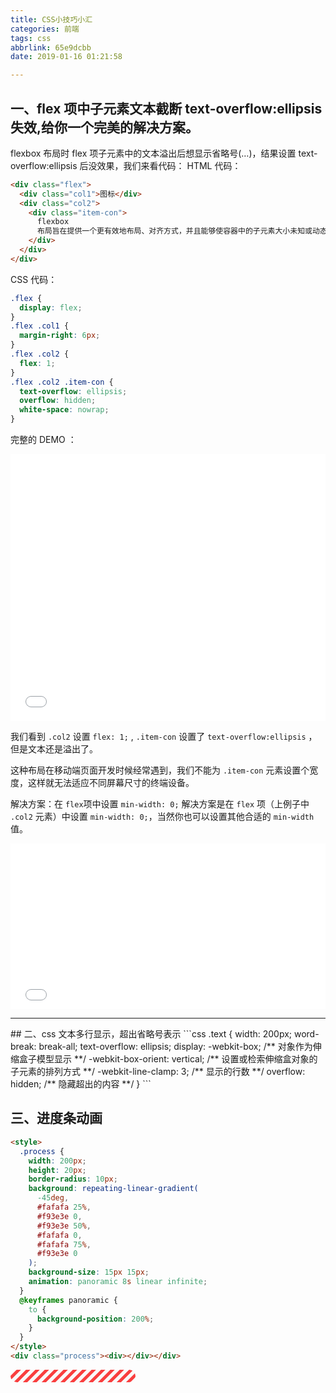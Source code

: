 ```yaml
---
title: CSS小技巧小汇
categories: 前端
tags: css
abbrlink: 65e9dcbb
date: 2019-01-16 01:21:58

---
```


## 一、flex 项中子元素文本截断 text-overflow:ellipsis 失效,给你一个完美的解决方案。

flexbox 布局时 flex 项子元素中的文本溢出后想显示省略号(…)，结果设置 text-overflow:ellipsis 后没效果，我们来看代码：
HTML 代码：

```html
<div class="flex">
  <div class="col1">图标</div>
  <div class="col2">
    <div class="item-con">
      flexbox
      布局旨在提供一个更有效地布局、对齐方式，并且能够使容器中的子元素大小未知或动态变化情况下仍然能够分配好子元素之间的空间。
    </div>
  </div>
</div>
```

CSS 代码：

```css
.flex {
  display: flex;
}
.flex .col1 {
  margin-right: 6px;
}
.flex .col2 {
  flex: 1;
}
.flex .col2 .item-con {
  text-overflow: ellipsis;
  overflow: hidden;
  white-space: nowrap;
}
```

完整的 DEMO ：

<iframe id="cp_embed_pQMqjN" src="//codepen.io/feiwen8772/embed/pQMqjN?height=427&amp;theme-id=0&amp;slug-hash=pQMqjN&amp;default-tab=html%2Cresult&amp;animations=run&amp;editable=&amp;embed-version=2&amp;user=feiwen8772" scrolling="no" frameborder="0" height="427" allowtransparency="true" allowfullscreen="true" allowpaymentrequest="true" name="CodePen Embed" title="CodePen Embed 3" class="cp_embed_iframe " style="width: 100%; overflow: hidden; display: block"></iframe>

我们看到 `.col2` 设置 `flex: 1;` , `.item-con` 设置了 `text-overflow:ellipsis` ，但是文本还是溢出了。

这种布局在移动端页面开发时候经常遇到，我们不能为 `.item-con` 元素设置个宽度，这样就无法适应不同屏幕尺寸的终端设备。

解决方案：在 `flex`项中设置 `min-width: 0;`
解决方案是在 `flex` 项（上例子中 `.col2` 元素）中设置 `min-width: 0;`，当然你也可以设置其他合适的 `min-width`值。

<iframe id="cp_embed_aQeXzx" src="//codepen.io/feiwen8772/embed/aQeXzx?height=265&amp;theme-id=0&amp;slug-hash=aQeXzx&amp;default-tab=css%2Cresult&amp;animations=run&amp;editable=&amp;embed-version=2&amp;user=feiwen8772" scrolling="no" frameborder="0" height="265" allowtransparency="true" allowfullscreen="true" allowpaymentrequest="true" name="CodePen Embed" title="CodePen Embed 2" class="cp_embed_iframe " style="width: 100%; overflow: hidden; display: block"></iframe>
<hr>
## 二、css 文本多行显示，超出省略号表示  
```css
.text {
    width: 200px;
    word-break: break-all;
    text-overflow: ellipsis;
    display: -webkit-box; /** 对象作为伸缩盒子模型显示 **/
    -webkit-box-orient: vertical; /** 设置或检索伸缩盒对象的子元素的排列方式 **/
    -webkit-line-clamp: 3; /** 显示的行数 **/
    overflow: hidden;  /** 隐藏超出的内容 **/
 }
```

## 三、进度条动画

```html
<style>
  .process {
    width: 200px;
    height: 20px;
    border-radius: 10px;
    background: repeating-linear-gradient(
      -45deg,
      #fafafa 25%,
      #f93e3e 0,
      #f93e3e 50%,
      #fafafa 0,
      #fafafa 75%,
      #f93e3e 0
    );
    background-size: 15px 15px;
    animation: panoramic 8s linear infinite;
  }
  @keyframes panoramic {
    to {
      background-position: 200%;
    }
  }
</style>
<div class="process"><div></div></div>
```

<div class="process"><div>

<style>
.process{
    width:200px;
    height:20px;
    border-radius:10px;
    background: repeating-linear-gradient(-45deg, #fafafa 25%, #f93e3e 0, #f93e3e 50%, #fafafa 0, #FAFAFA 75%, #f93e3e 0);
    background-size: 15px 15px;
    animation: panoramic 8s linear infinite;
}
@keyframes panoramic {
    to {
        background-position: 200%;
   }
}
</style>
